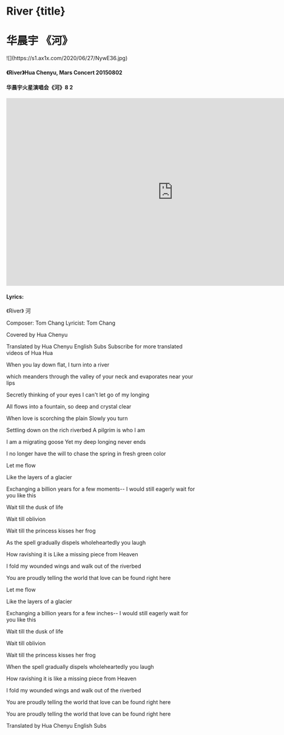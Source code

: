 # River {title}
# 华晨宇 《河》
<div class="background" markdown="1">
![](https://s1.ax1x.com/2020/06/27/NywE36.jpg)
</div>
 
#### 《River》Hua Chenyu, Mars Concert 20150802
#### 华晨宇火星演唱会《河》8 2
 
<iframe width="878" height="494" src="https://www.youtube.com/embed/zs23C_xHNXM" frameborder="0" allow="accelerometer; autoplay; encrypted-media; gyroscope; picture-in-picture" allowfullscreen></iframe>

#### Lyrics:
<div class="box">
《River》
   河    

Composer: Tom Chang
Lyricist: Tom Chang

Covered by Hua Chenyu

Translated by Hua Chenyu English Subs
Subscribe for more translated videos of Hua Hua

When you lay down flat, I turn into a river

which meanders through the valley of your neck 
and evaporates near your lips

Secretly thinking of your eyes
I can't let go of my longing

All flows into a fountain, so deep and crystal clear

When love is scorching the plain
Slowly you turn

Settling down on the rich riverbed
A pilgrim is who I am

I am a migrating goose
Yet my deep longing never ends

I no longer have the will
to chase the spring in fresh green color

Let me flow

Like the layers of a glacier

Exchanging a billion years for a few moments--
I would still eagerly wait for you like this

Wait till the dusk of life

Wait till oblivion

Wait till the princess kisses her frog

As the spell gradually dispels
wholeheartedly you laugh

How ravishing it is
Like a missing piece from Heaven

I fold my wounded wings and walk out of the riverbed

You are proudly telling the world that love can be found right here

Let me flow

Like the layers of a glacier

Exchanging a billion years for a few inches--
I would still eagerly wait for you like this

Wait till the dusk of life

Wait till oblivion

Wait till the princess kisses her frog

When the spell gradually dispels
wholeheartedly you laugh

How ravishing it is 
like a missing piece from Heaven

I fold my wounded wings and walk out of the riverbed

You are proudly telling the world 
that love can be found right here

You are proudly telling the world 
that love can be found right here

Translated by Hua Chenyu English Subs